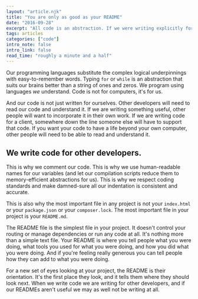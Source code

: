 ```yaml
---
layout: "article.njk"
title: "You are only as good as your README"
date: "2016-09-28"
excerpt: "All code is an abstraction. If we were writing explicitly for computers we would write in machine code or assembly-language. We don't, because \"hello world\" would take months to write. So instead of typing in binary, we use languages that hide the mess out of sight."
tags: articles
categories: ["code"]
intro_note: false
intro_link: false
read_time: "roughly a minute and a half"
---
```


Our programming languages substitute the complex logical underpinnings with easy-to-remember words. Typing `for` or `while` is an abstraction that suits our brains better than a string of ones and zeros. We program using languages <em>we</em> understand. Code is not for computers, it's for us.

And our code is not just written for ourselves. Other developers will need to read our code and understand it. If we are writing something useful, other people will want to incorporate it in their own work. If we are writing code for a client, somewhere down the line someone else will have to support that code. If you want your code to have a life beyond your own computer, other people will need to be able to read and understand it.

## We write code for other developers.

This is why we comment our code. This is why we use human-readable names for our variables (and let our compilation scripts reduce them to memory-efficient abstractions for us). This is why we respect coding standards and make damned-sure all our indentation is consistent and accurate.

This is also why the most important file in any project is not your `index.html` or your `package.json` or your `composer.lock`. The most important file in your project is your `README.md`.

The README file is the simplest file in your project. It doesn't control your routing or manage dependencies or run any code at all. It's nothing more than a simple text file. Your README is where you tell people what you were doing, what tools you used for what you were doing, and how you did what you were doing. And if you're feeling really generous you can tell people how they can add to what you were doing.

For a new set of eyes looking at your project, the README is their orientation. It's the first place they look, and it tells them where they should look next. When we write code we are writing for other developers, and if our READMEs aren't useful we may as well not be writing at all.